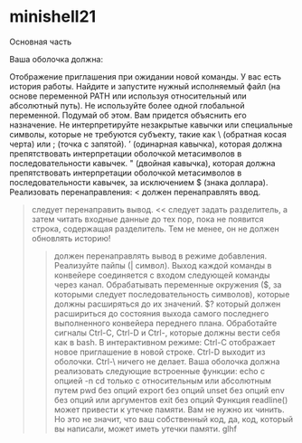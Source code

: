 # minishell21
Основная часть

Ваша оболочка должна:

Отображение приглашения при ожидании новой команды.
У вас есть история работы.
Найдите и запустите нужный исполняемый файл (на основе переменной PATH или используя относительный или абсолютный путь).
Не используйте более одной глобальной переменной. Подумай об этом. Вам придется объяснить его назначение.
Не интерпретируйте незакрытые кавычки или специальные символы, которые не требуются субъекту, такие как \ (обратная косая черта) или ; (точка с запятой).
’ (одинарная кавычка), которая должна препятствовать интерпретации оболочкой метасимволов в последовательности кавычек.
" (двойная кавычка), которая должна препятствовать интерпретации оболочкой метасимволов в последовательности кавычек, за исключением $ (знака доллара).
Реализовать перенаправления:
< должен перенаправлять ввод.
> следует перенаправить вывод.
<< следует задать разделитель, а затем читать входные данные до тех пор, пока не появится строка, содержащая разделитель. Тем не менее, он не должен обновлять историю!
>> должен перенаправлять вывод в режиме добавления.
Реализуйте пайпы (| символ). Выход каждой команды в конвейере соединяется с входом следующей команды через канал.
Обрабатывать переменные окружения ($, за которыми следует последовательность символов), которые должны расширяться до их значений.
$? который должен расшириться до состояния выхода самого последнего выполненного конвейера переднего плана.
Обработайте сигналы Ctrl-C, Ctrl-D и Ctrl-\, которые должны вести себя как в bash.
В интерактивном режиме:
Ctrl-C отображает новое приглашение в новой строке.
Ctrl-D выходит из оболочки.
Ctrl-\ ничего не делает.
Ваша оболочка должна реализовать следующие встроенные функции:
echo с опцией -n
cd только с относительным или абсолютным путем
pwd без опций
export без опций
unset без опций
env без опций или аргументов
exit без опций
Функция readline() может привести к утечке памяти. Вам не нужно их чинить. Но это не значит, что ваш собственный код, да, код, который вы написали, может иметь утечки памяти.
glhf
